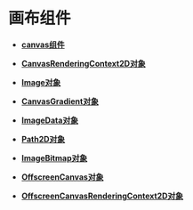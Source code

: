 # 画布组件<a name="ZH-CN_TOPIC_0000001173164681"></a>

-   **[canvas组件](js-components-canvas-canvas.md)**  

-   **[CanvasRenderingContext2D对象](js-components-canvas-canvasrenderingcontext2d.md)**  

-   **[Image对象](js-components-canvas-image.md)**  

-   **[CanvasGradient对象](js-components-canvas-canvasgradient.md)**  

-   **[ImageData对象](js-components-canvas-imagedata.md)**  

-   **[Path2D对象](js-components-canvas-path2d.md)**  

-   **[ImageBitmap对象](js-components-canvas-imagebitmap.md)**  

-   **[OffscreenCanvas对象](js-components-canvas-offscreencanvas.md)**  

-   **[OffscreenCanvasRenderingContext2D对象](js-offscreencanvasrenderingcontext2d.md)**  


